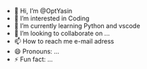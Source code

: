 - 👋 Hi, I’m @OptYasin
- 👀 I’m interested in Coding
- 🌱 I’m currently learning Python and vscode
- 💞️ I’m looking to collaborate on ...
- 📫 How to reach me e-mail adress
- 😄 Pronouns: ...
- ⚡ Fun fact: ...

<!---
OptYasin/OptYasin is a ✨ special ✨ repository because its `README.md` (this file) appears on your GitHub profile.
You can click the Preview link to take a look at your changes.
--->
